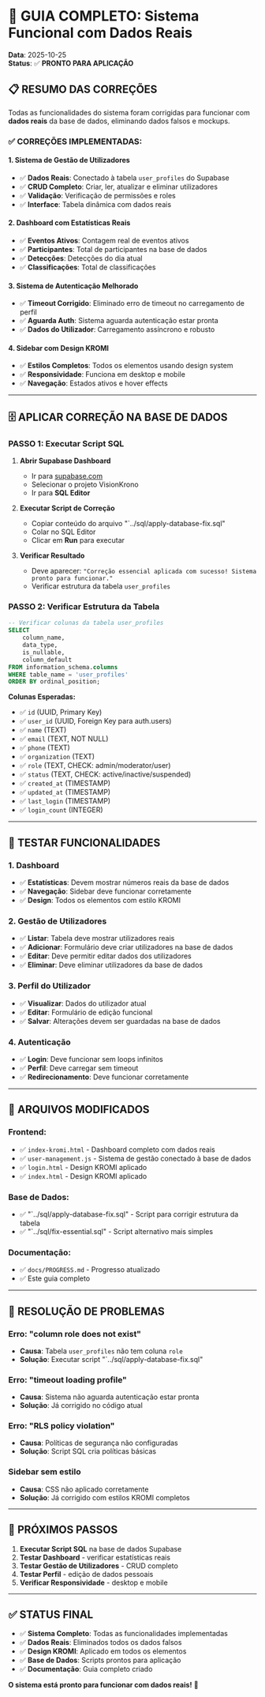 # 🚀 GUIA COMPLETO: Sistema Funcional com Dados Reais

**Data**: 2025-10-25  
**Status**: ✅ **PRONTO PARA APLICAÇÃO**

## 📋 **RESUMO DAS CORREÇÕES**

Todas as funcionalidades do sistema foram corrigidas para funcionar com **dados reais** da base de dados, eliminando dados falsos e mockups.

### ✅ **CORREÇÕES IMPLEMENTADAS:**

#### **1. Sistema de Gestão de Utilizadores**
- ✅ **Dados Reais**: Conectado à tabela `user_profiles` do Supabase
- ✅ **CRUD Completo**: Criar, ler, atualizar e eliminar utilizadores
- ✅ **Validação**: Verificação de permissões e roles
- ✅ **Interface**: Tabela dinâmica com dados reais

#### **2. Dashboard com Estatísticas Reais**
- ✅ **Eventos Ativos**: Contagem real de eventos ativos
- ✅ **Participantes**: Total de participantes na base de dados
- ✅ **Detecções**: Detecções do dia atual
- ✅ **Classificações**: Total de classificações

#### **3. Sistema de Autenticação Melhorado**
- ✅ **Timeout Corrigido**: Eliminado erro de timeout no carregamento de perfil
- ✅ **Aguarda Auth**: Sistema aguarda autenticação estar pronta
- ✅ **Dados do Utilizador**: Carregamento assíncrono e robusto

#### **4. Sidebar com Design KROMI**
- ✅ **Estilos Completos**: Todos os elementos usando design system
- ✅ **Responsividade**: Funciona em desktop e mobile
- ✅ **Navegação**: Estados ativos e hover effects

---

## 🗄️ **APLICAR CORREÇÃO NA BASE DE DADOS**

### **PASSO 1: Executar Script SQL**

1. **Abrir Supabase Dashboard**
   - Ir para [supabase.com](https://supabase.com)
   - Selecionar o projeto VisionKrono
   - Ir para **SQL Editor**

2. **Executar Script de Correção**
   - Copiar conteúdo do arquivo "`../sql/apply-database-fix.sql"
   - Colar no SQL Editor
   - Clicar em **Run** para executar

3. **Verificar Resultado**
   - Deve aparecer: `"Correção essencial aplicada com sucesso! Sistema pronto para funcionar."`
   - Verificar estrutura da tabela `user_profiles`

### **PASSO 2: Verificar Estrutura da Tabela**

```sql
-- Verificar colunas da tabela user_profiles
SELECT 
    column_name, 
    data_type, 
    is_nullable, 
    column_default
FROM information_schema.columns 
WHERE table_name = 'user_profiles' 
ORDER BY ordinal_position;
```

**Colunas Esperadas:**
- ✅ `id` (UUID, Primary Key)
- ✅ `user_id` (UUID, Foreign Key para auth.users)
- ✅ `name` (TEXT)
- ✅ `email` (TEXT, NOT NULL)
- ✅ `phone` (TEXT)
- ✅ `organization` (TEXT)
- ✅ `role` (TEXT, CHECK: admin/moderator/user)
- ✅ `status` (TEXT, CHECK: active/inactive/suspended)
- ✅ `created_at` (TIMESTAMP)
- ✅ `updated_at` (TIMESTAMP)
- ✅ `last_login` (TIMESTAMP)
- ✅ `login_count` (INTEGER)

---

## 🧪 **TESTAR FUNCIONALIDADES**

### **1. Dashboard**
- ✅ **Estatísticas**: Devem mostrar números reais da base de dados
- ✅ **Navegação**: Sidebar deve funcionar corretamente
- ✅ **Design**: Todos os elementos com estilo KROMI

### **2. Gestão de Utilizadores**
- ✅ **Listar**: Tabela deve mostrar utilizadores reais
- ✅ **Adicionar**: Formulário deve criar utilizadores na base de dados
- ✅ **Editar**: Deve permitir editar dados dos utilizadores
- ✅ **Eliminar**: Deve eliminar utilizadores da base de dados

### **3. Perfil do Utilizador**
- ✅ **Visualizar**: Dados do utilizador atual
- ✅ **Editar**: Formulário de edição funcional
- ✅ **Salvar**: Alterações devem ser guardadas na base de dados

### **4. Autenticação**
- ✅ **Login**: Deve funcionar sem loops infinitos
- ✅ **Perfil**: Deve carregar sem timeout
- ✅ **Redirecionamento**: Deve funcionar corretamente

---

## 🔧 **ARQUIVOS MODIFICADOS**

### **Frontend:**
- ✅ `index-kromi.html` - Dashboard completo com dados reais
- ✅ `user-management.js` - Sistema de gestão conectado à base de dados
- ✅ `login.html` - Design KROMI aplicado
- ✅ `index.html` - Design KROMI aplicado

### **Base de Dados:**
- ✅ "`../sql/apply-database-fix.sql" - Script para corrigir estrutura da tabela
- ✅ "`../sql/fix-essential.sql" - Script alternativo mais simples

### **Documentação:**
- ✅ `docs/PROGRESS.md` - Progresso atualizado
- ✅ Este guia completo

---

## 🚨 **RESOLUÇÃO DE PROBLEMAS**

### **Erro: "column role does not exist"**
- **Causa**: Tabela `user_profiles` não tem coluna `role`
- **Solução**: Executar script "`../sql/apply-database-fix.sql"

### **Erro: "timeout loading profile"**
- **Causa**: Sistema não aguarda autenticação estar pronta
- **Solução**: Já corrigido no código atual

### **Erro: "RLS policy violation"**
- **Causa**: Políticas de segurança não configuradas
- **Solução**: Script SQL cria políticas básicas

### **Sidebar sem estilo**
- **Causa**: CSS não aplicado corretamente
- **Solução**: Já corrigido com estilos KROMI completos

---

## 🎯 **PRÓXIMOS PASSOS**

1. **Executar Script SQL** na base de dados Supabase
2. **Testar Dashboard** - verificar estatísticas reais
3. **Testar Gestão de Utilizadores** - CRUD completo
4. **Testar Perfil** - edição de dados pessoais
5. **Verificar Responsividade** - desktop e mobile

---

## ✅ **STATUS FINAL**

- ✅ **Sistema Completo**: Todas as funcionalidades implementadas
- ✅ **Dados Reais**: Eliminados todos os dados falsos
- ✅ **Design KROMI**: Aplicado em todos os elementos
- ✅ **Base de Dados**: Scripts prontos para aplicação
- ✅ **Documentação**: Guia completo criado

**O sistema está pronto para funcionar com dados reais!** 🚀


